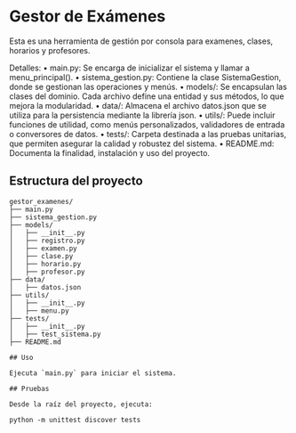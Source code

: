 # Gestor de Exámenes

Esta es una herramienta de gestión por consola para examenes, clases, horarios y profesores.

Detalles:
	•	main.py:
Se encarga de inicializar el sistema y llamar a menu_principal().
	•	sistema_gestion.py:
Contiene la clase SistemaGestion, donde se gestionan las operaciones y menús.
	•	models/:
Se encapsulan las clases del dominio. Cada archivo define una entidad y sus métodos, lo que mejora la modularidad.
	•	data/:
Almacena el archivo datos.json que se utiliza para la persistencia mediante la librería json.
	•	utils/:
Puede incluir funciones de utilidad, como menús personalizados, validadores de entrada o conversores de datos.
	•	tests/:
Carpeta destinada a las pruebas unitarias, que permiten asegurar la calidad y robustez del sistema.
	•	README.md:
Documenta la finalidad, instalación y uso del proyecto.

## Estructura del proyecto
```plaintext
gestor_examenes/
├── main.py
├── sistema_gestion.py
├── models/
│   ├── __init__.py
│   ├── registro.py
│   ├── examen.py
│   ├── clase.py
│   ├── horario.py
│   ├── profesor.py
├── data/
│   ├── datos.json
├── utils/
│   ├── __init__.py
│   ├── menu.py
├── tests/
│   ├── __init__.py
│   ├── test_sistema.py
├── README.md

## Uso

Ejecuta `main.py` para iniciar el sistema.

## Pruebas

Desde la raíz del proyecto, ejecuta:

python -m unittest discover tests
